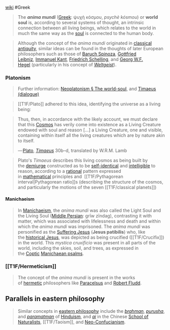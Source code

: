  [wiki](https://en.wikipedia.org/wiki/Anima_mundi "Anima mundi")
 #Greek
> The _**anima mundi**_ ([Greek](https://en.wikipedia.org/wiki/Ancient_Greek "Ancient Greek"): ψυχὴ κόσμου, _psychè kósmou_) or **world soul** is, according to several systems of thought, an intrinsic connection between all living beings, which relates to the world in much the same way as the [soul](https://en.wikipedia.org/wiki/Soul_(spirit) "Soul (spirit)") is connected to the human body.

> Although the concept of the _anima mundi_ originated in [classical antiquity](https://en.wikipedia.org/wiki/Classical_antiquity "Classical antiquity"), similar ideas can be found in the thoughts of later European philosophers such as those of [Baruch Spinoza](https://en.wikipedia.org/wiki/Baruch_Spinoza "Baruch Spinoza"), [Gottfried Leibniz](https://en.wikipedia.org/wiki/Gottfried_Leibniz "Gottfried Leibniz"), [Immanuel Kant](https://en.wikipedia.org/wiki/Immanuel_Kant "Immanuel Kant"), [Friedrich Schelling](https://en.wikipedia.org/wiki/Friedrich_Schelling "Friedrich Schelling"), and [Georg W.F. Hegel](https://en.wikipedia.org/wiki/Georg_Wilhelm_Friedrich_Hegel "Georg Wilhelm Friedrich Hegel") (particularly in his concept of _[Weltgeist](https://en.wikipedia.org/wiki/Weltgeist "Weltgeist")_).


### Platonism
> Further information: [Neoplatonism § The world-soul](https://en.wikipedia.org/wiki/Neoplatonism#The_world-soul "Neoplatonism"), and [Timaeus (dialogue)](https://en.wikipedia.org/wiki/Timaeus_(dialogue) "Timaeus (dialogue)")

> [[T1F/Plato]] adhered to this idea, identifying the universe as a living being:

> Thus, then, in accordance with the likely account, we must declare that this [Cosmos](https://en.wikipedia.org/wiki/Cosmos "Cosmos") has verily come into existence as a Living Creature endowed with soul and reason [...] a Living Creature, one and visible, containing within itself all the living creatures which are by nature akin to itself.
> 
> — [Plato](https://en.wikipedia.org/wiki/Plato "Plato"), _[Timaeus](https://en.wikipedia.org/wiki/Timaeus_(dialogue) "Timaeus (dialogue)")_ 30b–d, translated by W.R.M. Lamb

> Plato's _Timaeus_ describes this living cosmos as being built by the [demiurge](https://en.wikipedia.org/wiki/Demiurge "Demiurge") constructed as to be [self-identical](https://en.wikipedia.org/wiki/Law_of_identity "Law of identity") and [intelligible](https://en.wikipedia.org/wiki/Intelligibility_(philosophy) "Intelligibility (philosophy)") to reason, according to a [rational](https://en.wikipedia.org/wiki/Rationalism "Rationalism") pattern expressed in [mathematical](https://en.wikipedia.org/wiki/Mathematical "Mathematical") principles and  [[T1F/Pythagorean interval|Pythagorean ratio]]s (describing the structure of the cosmos, and particularly the motions of the seven [[T1F/classical planets]])

#### Manichaeism
> In [Manichaeism](https://en.wikipedia.org/wiki/Manichaeism "Manichaeism"), the _anima mundi_ was also called the Light Soul and the Living Soul ([Middle Persian](https://en.wikipedia.org/wiki/Middle_Persian_language "Middle Persian language"): grīw zīndag), contrasting it with matter, which was associated with lifelessness and death and within which the _anima mundi_ was imprisoned. The _anima mundi_ was personified as the [Suffering Jesus](https://en.wikipedia.org/wiki/Jesus_in_Manichaeism#Jesus_the_Suffering "Jesus in Manichaeism") (__Jesus patibilis__) who, like the [historical Jesus](https://en.wikipedia.org/wiki/Jesus_in_Manichaeism#Jesus_the_Messiah "Jesus in Manichaeism"), was depicted as being crucified ([[T1F/Crucifix]]) in the world. This _mystica cruxificio_ was present in all parts of the world, including the skies, soil, and trees, as expressed in the [Coptic](https://en.wikipedia.org/wiki/Coptic_language) [Manichaean psalms](https://en.wikipedia.org/wiki/Manichaean_psalms "Manichaean psalms").

### [[T1F/Hermeticism]]
> The concept of the _anima mundi_ is present in the works of [hermetic](https://en.wikipedia.org/wiki/Hermeticism "Hermeticism") philosophers like [Paracelsus](https://en.wikipedia.org/wiki/Paracelsus "Paracelsus") and [Robert Fludd](https://en.wikipedia.org/wiki/Robert_Fludd "Robert Fludd").

## Parallels in eastern philosophy
> Similar concepts in [eastern philosophy](https://en.wikipedia.org/wiki/Eastern_philosophy "Eastern philosophy") include the _[brahman](https://en.wikipedia.org/wiki/Brahman "Brahman")_, _[purusha](https://en.wikipedia.org/wiki/Purusha "Purusha")_, and _[paramatman](https://en.wikipedia.org/wiki/Paramatman "Paramatman")_ of [Hinduism](https://en.wikipedia.org/wiki/Hinduism "Hinduism"), and _[qi](https://en.wikipedia.org/wiki/Qi "Qi")_ in the Chinese [School of Naturalists](https://en.wikipedia.org/wiki/School_of_Naturalists "School of Naturalists"), [[T1F/Taoism]], and [Neo-Confucianism](https://en.wikipedia.org/wiki/Neo-Confucianism "Neo-Confucianism").
